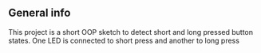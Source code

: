 

## General info
This project is a short OOP sketch to detect short and long pressed button states. 
One LED is connected to short press and another to long press

